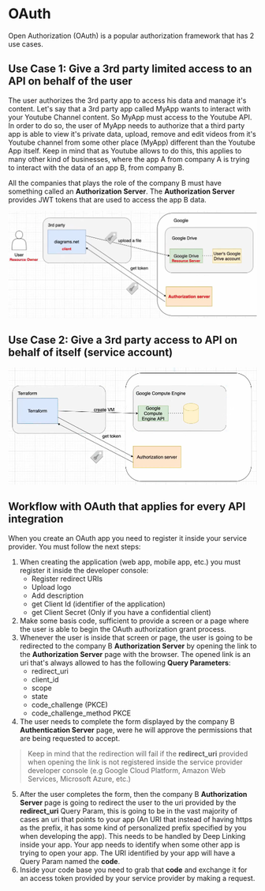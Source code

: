# OAuth

Open Authorization (OAuth) is a popular authorization framework that has 2 use cases.

## Use Case 1: Give a 3rd party limited access to an API on behalf of the user

The user authorizes the 3rd party app to access his data and manage it's content. Let's say that a 3rd party app called MyApp wants to interact with your Youtube Channel content. So MyApp must access to the Youtube API. In order to do so, the user of MyApp needs to authorize that a third party app is able to view it's private data, upload, remove and edit videos from it's Youtube channel from some other place (MyApp) different than the Youtube App itself. Keep in mind that as Youtube allows to do this, this applies to many other kind of businesses, where the app A from company A is trying to interact with the data of an app B, from company B.

All the companies that plays the role of the company B must have something called an **Authorization Server**. The **Authorization Server** provides JWT tokens that are used to access the app B data.

![Use Case 1 example](./assets/useCase1.png)

## Use Case 2: Give a 3rd party access to API on behalf of itself (service account)

![Use Case 2 example](./assets/useCase2.png)

## Workflow with OAuth that applies for every API integration

When you create an OAuth app you need to register it inside your service provider. You must follow the next steps:

1. When creating the application (web app, mobile app, etc.) you must register it inside the developer console:
	* Register redirect URIs
	* Upload logo
	* Add description
	* get Client Id (identifier of the application)
	* get Client Secret (Only if you have a confidential client)
2. Make some basis code, sufficient to provide a screen or a page where the user is able to begin the OAuth authorization grant process.
3. Whenever the user is inside that screen or page, the user is going to be redirected to the company B **Authorization Server** by opening the link to the **Authorization Server** page with the browser. The opened link is an uri that's always allowed to has the following **Query Parameters**:
	* redirect_uri
	* client_id
	* scope
	* state
	* code_challenge (PKCE)
	* code_challenge_method PKCE
4. The user needs to complete the form displayed by the company B **Authentication Server** page, were he will approve the permissions that are being requested to accept. 

> Keep in mind that the redirection will fail if the **redirect_uri** provided when opening the link is not registered inside the service provider developer console (e.g Google Cloud Platform, Amazon Web Services, Microsoft Azure, etc.)

5. After the user completes the form, then the company B **Authorization Server** page is going to redirect the user to the uri provided by the **redirect_uri** Query Param, this is going to be in the vast majority of cases an uri that points to your app (An URI that instead of having https as the prefix, it has some kind of personalized prefix specified by you when developing the app). This needs to be handled by Deep Linking inside your app. Your app needs to identify when some other app is trying to open your app. The URI identified by your app will have a Query Param named the **code**. 
6. Inside your code base you need to grab that **code** and exchange it for an access token provided by your service provider by making a request.

